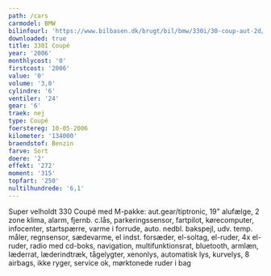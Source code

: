 ```yaml
---
path: /cars
carmodel: BMW
bilinfourl: 'https://www.bilbasen.dk/brugt/bil/bmw/330i/30-coup-aut-2d/4128260'
downloaded: true
title: 330I Coupé
year: '2006'
monthlycost: '0'
firstcost: '2006'
value: '0'
volume: '3,0'
cylindre: '6'
ventiler: '24'
gear: '6'
traek: nej
type: Coupé
foerstereg: 10-05-2006
kilometer: '134000'
braendstof: Benzin
farve: Sort
doere: '2'
effekt: '272'
moment: '315'
topfart: '250'
nultilhundrede: '6,1'
---
```

Super velholdt 330 Coupé med M-pakke: aut.gear/tiptronic, 19" alufælge, 2 zone klima, alarm, fjernb. c.lås, parkeringssensor, fartpilot, kørecomputer, infocenter, startspærre, varme i forrude, auto. nedbl. bakspejl, udv. temp. måler, regnsensor, sædevarme, el indst. forsæder, el-soltag, el-ruder, 4x el-ruder, radio med cd-boks, navigation, multifunktionsrat, bluetooth, armlæn, læderrat, læderindtræk, tågelygter, xenonlys, automatisk lys, kurvelys, 8 airbags, ikke ryger, service ok, mørktonede ruder i bag
